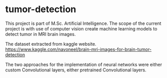 # tumor-detection
This project is part of M.Sc. Artificial Intelligence. The scope of the current project is with use of computer vision create machine learning models to detect tumor in MRI brain images. 

The dataset extracted from kaggle website. https://www.kaggle.com/navoneel/brain-mri-images-for-brain-tumor-detection

The two approaches for the implementation of neural networks were either custom Convolutional layers, either pretrained Convolutional layers.